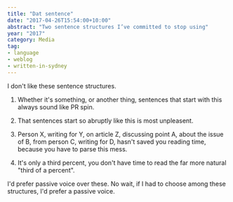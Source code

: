 ```yaml
---
title: "Dat sentence" 
date: "2017-04-26T15:54:00+10:00"
abstract: "Two sentence structures I’ve committed to stop using"
year: "2017"
category: Media
tag:
- language
- weblog
- written-in-sydney
---
```

I don't like these sentence structures.

1. Whether it's something, or another thing, sentences that start with this always sound like PR spin.

2. That sentences start so abruptly like this is most unpleasent.

3. Person X, writing for Y, on article Z, discussing point A, about the issue of B, from person C, writing for D, hasn't saved you reading time, because you have to parse this mess.

4. It's only a third percent, you don't have time to read the far more natural "third of a percent".

I'd prefer passive voice over these. No wait, if I had to choose among these structures, I'd prefer a passive voice.

